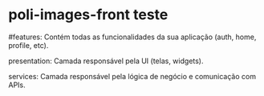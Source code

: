 # poli-images-front teste
#features: Contém todas as funcionalidades da sua aplicação (auth, home, profile, etc).

presentation: Camada responsável pela UI (telas, widgets).

services: Camada responsável pela lógica de negócio e comunicação com APIs.